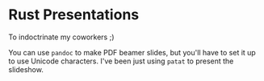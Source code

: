 # Rust Presentations

To indoctrinate my coworkers ;)

You can use `pandoc` to make PDF beamer slides, but you'll have to set it up to use Unicode characters. I've been just using `patat` to present the slideshow.
